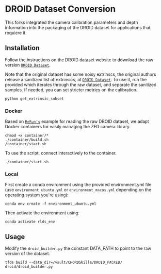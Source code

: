 # DROID Dataset Conversion

This forks integrated the camera calibration parameters and depth information into the packaging of the DROID dataset for applications that requiere it.



## Installation

Follow the instructions on the DROID dataset website to download the raw version [`DROID Dataset`](https://droid-dataset.github.io/droid/the-droid-dataset.html). 

Note that the original dataset has some noisy extrinscs, the original authors release a sanitized list of extrinsics, at [`DROID Dataset`](https://huggingface.co/KarlP/droid). To use it, run the provided which iterates through the raw dataset, and separate the sanitized samples. If needed, you can set stricter metrics on the calibration.

```
python get_extrinsic_subset
```

### Docker 
Based on [`ReRun's`](https://github.com/rerun-io/python-example-droid-dataset) example for reading the raw DROID dataset, we adapt Docker containers for easily managing the ZED camera library.
```
chmod +x container/*
./container/build.sh
/container/start.sh
```

To use the script, connect interactively to the container.
```
./container/start.sh   
```


### Local
First create a conda environment using the provided environment.yml file (use `environment_ubuntu.yml` or `environment_macos.yml` depending on the operating system you're using):
```
conda env create -f environment_ubuntu.yml
```

Then activate the environment using:
```
conda activate rlds_env
```

## Usage
Modify the `droid_builder.py` the constant DATA_PATH to point to the raw version of the dataset.

```
tfds build --data_dir=/vault/CHORDSkills/DROID_PACKED/ droid/droid_builder.py
```